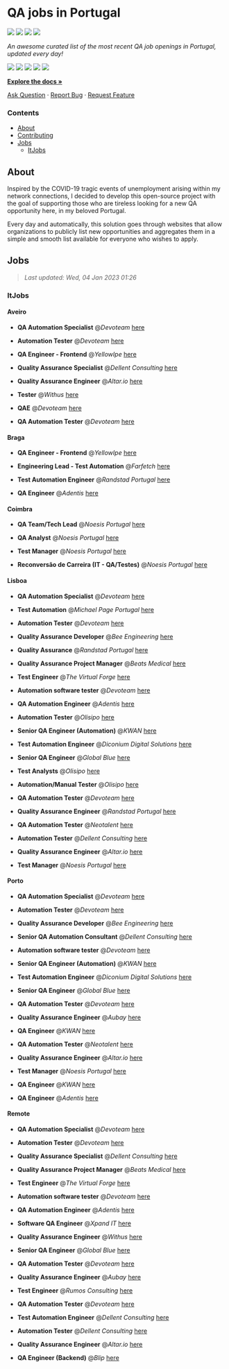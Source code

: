 QA jobs in Portugal
========================

![](https://img.shields.io/static/v1?label=%F0%9F%8C%9F&message=If%20Useful&color=BC4E99)
[![](https://img.shields.io/github/stars/sergiomartins8/qa-jobs-in-portugal)](https://github.com/sergiomartins8/qa-jobs-in-portugal/stargazers)
[![](https://img.shields.io/github/forks/sergiomartins8/qa-jobs-in-portugal)](https://github.com/sergiomartins8/qa-jobs-in-portugal/network/members)
[![](https://img.shields.io/badge/-sergiomartins8-blue?logo=Linkedin&logoColor=white)](https://www.linkedin.com/in/sergiomartins8/)

_An awesome curated list of the most recent QA job openings in Portugal, updated every day!_

[![](https://img.shields.io/github/v/release/sergiomartins8/qa-jobs-in-portugal)](https://github.com/sergiomartins8/qa-jobs-in-portugal/releases)
[![](https://github.com/sergiomartins8/qa-jobs-in-portugal/workflows/release/badge.svg)](https://github.com/sergiomartins8/qa-jobs-in-portugal/actions?query=workflow%3Arelease)
[![](https://img.shields.io/github/issues/sergiomartins8/qa-jobs-in-portugal)](https://github.com/sergiomartins8/qa-jobs-in-portugal/issues)
[![](https://img.shields.io/github/contributors/sergiomartins8/qa-jobs-in-portugal)](https://github.com/sergiomartins8/qa-jobs-in-portugal/graphs/contributors)
[![](https://img.shields.io/github/license/sergiomartins8/qa-jobs-in-portugal)](https://github.com/sergiomartins8/qa-jobs-in-portugal/blob/master/LICENSE)

**[Explore the docs »](https://github.com/sergiomartins8/qa-jobs-in-portugal/blob/master/docs/DOCUMENTATION.md)**

[Ask Question](https://github.com/sergiomartins8/qa-jobs-in-portugal/issues) 
·
[Report Bug](https://github.com/sergiomartins8/qa-jobs-in-portugal/issues)
·
[Request Feature](https://github.com/sergiomartins8/qa-jobs-in-portugal/issues)

### Contents
* [About](#about)
* [Contributing](https://github.com/sergiomartins8/qa-jobs-in-portugal/blob/master/docs/CONTRIBUTING.md)
* [Jobs](#jobs)
  * [ItJobs](#itjobs)

## About
Inspired by the COVID-19 tragic events of unemployment arising within my network connections, I decided to develop this open-source project with the goal of supporting those who are tireless looking for a new QA opportunity here, in my beloved Portugal.

Every day and automatically, this solution goes through websites that allow organizations to publicly list new opportunities and aggregates them in a simple and smooth list available for everyone who wishes to apply.

Jobs
---------

> _Last updated: Wed, 04 Jan 2023 01:26_

### ItJobs

#### Aveiro

- **QA Automation Specialist** @_Devoteam_ [here](https://www.itjobs.pt/oferta/450351/qa-automation-specialist)


- **Automation Tester** @_Devoteam_ [here](https://www.itjobs.pt/oferta/449857/automation-tester)


- **QA Engineer - Frontend** @_YellowIpe_ [here](https://www.itjobs.pt/oferta/449994/qa-engineer-frontend)


- **Quality Assurance Specialist** @_Dellent Consulting_ [here](https://www.itjobs.pt/oferta/450657/quality-assurance-specialist)


- **Quality Assurance Engineer** @_Altar.io_ [here](https://www.itjobs.pt/oferta/450852/quality-assurance-engineer)


- **Tester** @_Withus_ [here](https://www.itjobs.pt/oferta/450369/tester)


- **QAE** @_Devoteam_ [here](https://www.itjobs.pt/oferta/449479/qae)


- **QA Automation Tester** @_Devoteam_ [here](https://www.itjobs.pt/oferta/451263/qa-automation-tester)

#### Braga

- **QA Engineer - Frontend** @_YellowIpe_ [here](https://www.itjobs.pt/oferta/449994/qa-engineer-frontend)


- **Engineering Lead - Test Automation** @_Farfetch_ [here](https://www.itjobs.pt/oferta/449954/engineering-lead-test-automation)


- **Test Automation Engineer** @_Randstad Portugal_ [here](https://www.itjobs.pt/oferta/451279/test-automation-engineer)


- **QA Engineer** @_Adentis_ [here](https://www.itjobs.pt/oferta/450323/qa-engineer)

#### Coimbra

- **QA Team/Tech Lead** @_Noesis Portugal_ [here](https://www.itjobs.pt/oferta/449887/qa-team-tech-lead)


- **QA Analyst** @_Noesis Portugal_ [here](https://www.itjobs.pt/oferta/450398/qa-analyst)


- **Test Manager** @_Noesis Portugal_ [here](https://www.itjobs.pt/oferta/450397/test-manager)


- **Reconversão de Carreira (IT - QA/Testes)** @_Noesis Portugal_ [here](https://www.itjobs.pt/oferta/449888/reconversao-de-carreira-it-qa-testes)

#### Lisboa

- **QA Automation Specialist** @_Devoteam_ [here](https://www.itjobs.pt/oferta/450351/qa-automation-specialist)


- **Test Automation** @_Michael Page Portugal_ [here](https://www.itjobs.pt/oferta/451340/test-automation-m-f)


- **Automation Tester** @_Devoteam_ [here](https://www.itjobs.pt/oferta/449857/automation-tester)


- **Quality Assurance Developer** @_Bee Engineering_ [here](https://www.itjobs.pt/oferta/449795/quality-assurance-developer)


- **Quality Assurance** @_Randstad Portugal_ [here](https://www.itjobs.pt/oferta/449394/quality-assurance)


- **Quality Assurance Project Manager** @_Beats Medical_ [here](https://www.itjobs.pt/oferta/449736/quality-assurance-project-manager)


- **Test Engineer** @_The Virtual Forge_ [here](https://www.itjobs.pt/oferta/451552/test-engineer)


- **Automation software tester** @_Devoteam_ [here](https://www.itjobs.pt/oferta/449637/automation-software-tester)


- **QA Automation Engineer** @_Adentis_ [here](https://www.itjobs.pt/oferta/451571/qa-automation-engineer)


- **Automation Tester** @_Olisipo_ [here](https://www.itjobs.pt/oferta/450631/automation-tester)


- **Senior QA Engineer (Automation)** @_KWAN_ [here](https://www.itjobs.pt/oferta/451253/senior-qa-engineer-automation)


- **Test Automation Engineer** @_Diconium Digital Solutions_ [here](https://www.itjobs.pt/oferta/450151/test-automation-engineer)


- **Senior QA Engineer** @_Global Blue_ [here](https://www.itjobs.pt/oferta/451203/senior-qa-engineer)


- **Test Analysts** @_Olisipo_ [here](https://www.itjobs.pt/oferta/450629/test-analysts)


- **Automation/Manual Tester** @_Olisipo_ [here](https://www.itjobs.pt/oferta/450630/automation-manual-tester)


- **QA Automation Tester** @_Devoteam_ [here](https://www.itjobs.pt/oferta/451263/qa-automation-tester)


- **Quality Assurance Engineer** @_Randstad Portugal_ [here](https://www.itjobs.pt/oferta/451209/quality-assurance-engineer)


- **QA Automation Tester** @_Neotalent_ [here](https://www.itjobs.pt/oferta/450385/qa-automation-tester)


- **Automation Tester** @_Dellent Consulting_ [here](https://www.itjobs.pt/oferta/450660/automation-tester)


- **Quality Assurance Engineer** @_Altar.io_ [here](https://www.itjobs.pt/oferta/450852/quality-assurance-engineer)


- **Test Manager** @_Noesis Portugal_ [here](https://www.itjobs.pt/oferta/450397/test-manager)

#### Porto

- **QA Automation Specialist** @_Devoteam_ [here](https://www.itjobs.pt/oferta/450351/qa-automation-specialist)


- **Automation Tester** @_Devoteam_ [here](https://www.itjobs.pt/oferta/449857/automation-tester)


- **Quality Assurance Developer** @_Bee Engineering_ [here](https://www.itjobs.pt/oferta/449795/quality-assurance-developer)


- **Senior QA Automation Consultant** @_Dellent Consulting_ [here](https://www.itjobs.pt/oferta/451128/senior-qa-automation-consultant)


- **Automation software tester** @_Devoteam_ [here](https://www.itjobs.pt/oferta/449637/automation-software-tester)


- **Senior QA Engineer (Automation)** @_KWAN_ [here](https://www.itjobs.pt/oferta/451253/senior-qa-engineer-automation)


- **Test Automation Engineer** @_Diconium Digital Solutions_ [here](https://www.itjobs.pt/oferta/450151/test-automation-engineer)


- **Senior QA Engineer** @_Global Blue_ [here](https://www.itjobs.pt/oferta/451203/senior-qa-engineer)


- **QA Automation Tester** @_Devoteam_ [here](https://www.itjobs.pt/oferta/451263/qa-automation-tester)


- **Quality Assurance Engineer** @_Aubay_ [here](https://www.itjobs.pt/oferta/449696/quality-assurance-engineer)


- **QA Engineer** @_KWAN_ [here](https://www.itjobs.pt/oferta/450539/qa-engineer)


- **QA Automation Tester** @_Neotalent_ [here](https://www.itjobs.pt/oferta/450385/qa-automation-tester)


- **Quality Assurance Engineer** @_Altar.io_ [here](https://www.itjobs.pt/oferta/450852/quality-assurance-engineer)


- **Test Manager** @_Noesis Portugal_ [here](https://www.itjobs.pt/oferta/450397/test-manager)


- **QA Engineer** @_KWAN_ [here](https://www.itjobs.pt/oferta/451155/qa-engineer)


- **QA Engineer** @_Adentis_ [here](https://www.itjobs.pt/oferta/450323/qa-engineer)

#### Remote

- **QA Automation Specialist** @_Devoteam_ [here](https://www.itjobs.pt/oferta/450351/qa-automation-specialist)


- **Automation Tester** @_Devoteam_ [here](https://www.itjobs.pt/oferta/449857/automation-tester)


- **Quality Assurance Specialist** @_Dellent Consulting_ [here](https://www.itjobs.pt/oferta/450657/quality-assurance-specialist)


- **Quality Assurance Project Manager** @_Beats Medical_ [here](https://www.itjobs.pt/oferta/449736/quality-assurance-project-manager)


- **Test Engineer** @_The Virtual Forge_ [here](https://www.itjobs.pt/oferta/451552/test-engineer)


- **Automation software tester** @_Devoteam_ [here](https://www.itjobs.pt/oferta/449637/automation-software-tester)


- **QA Automation Engineer** @_Adentis_ [here](https://www.itjobs.pt/oferta/451571/qa-automation-engineer)


- **Software QA Engineer** @_Xpand IT_ [here](https://www.itjobs.pt/oferta/450518/software-qa-engineer)


- **Quality Assurance Engineer** @_Withus_ [here](https://www.itjobs.pt/oferta/450363/quality-assurance-engineer)


- **Senior QA Engineer** @_Global Blue_ [here](https://www.itjobs.pt/oferta/451203/senior-qa-engineer)


- **QA Automation Tester** @_Devoteam_ [here](https://www.itjobs.pt/oferta/451263/qa-automation-tester)


- **Quality Assurance Engineer** @_Aubay_ [here](https://www.itjobs.pt/oferta/449696/quality-assurance-engineer)


- **Test Engineer** @_Rumos Consulting_ [here](https://www.itjobs.pt/oferta/450106/test-engineer)


- **QA Automation Tester** @_Devoteam_ [here](https://www.itjobs.pt/oferta/450027/qa-automation-tester)


- **Test Automation Engineer** @_Dellent Consulting_ [here](https://www.itjobs.pt/oferta/451087/test-automation-engineer)


- **Automation Tester** @_Dellent Consulting_ [here](https://www.itjobs.pt/oferta/450660/automation-tester)


- **Quality Assurance Engineer** @_Altar.io_ [here](https://www.itjobs.pt/oferta/450852/quality-assurance-engineer)


- **QA Engineer (Backend)** @_Blip_ [here](https://www.itjobs.pt/oferta/450849/qa-engineer-backend)

